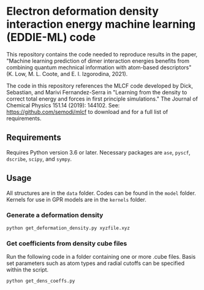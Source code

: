 # Electron deformation density interaction energy machine learning (EDDIE-ML) code
This repository contains the code needed to reproduce results in the paper, "Machine learning prediction of dimer interaction energies benefits from combining quantum mechnical information with atom-based descriptors" (K. Low, M. L. Coote, and E. I. Izgorodina, 2021).

The code in this repository references the MLCF code developed by Dick, Sebastian, and Marivi Fernandez-Serra in "Learning from the density to correct total energy and forces in first principle simulations." The Journal of Chemical Physics 151.14 (2019): 144102. See: https://github.com/semodi/mlcf to download and for a full list of requirements.

## Requirements
Requires Python version 3.6 or later. Necessary packages are ``ase``, ``pyscf``, ``dscribe``, ``scipy``, and ``sympy``. 

## Usage
All structures are in the `data` folder. Codes can be found in the `model` folder. Kernels for use in GPR models are in the `kernels` folder.

### Generate a deformation density
```
python get_deformation_density.py xyzfile.xyz
```

### Get coefficients from density cube files
Run the following code in a folder containing one or more .cube files. Basis set parameters such as atom types and radial cutoffs can be specified within the script.
```
python get_dens_coeffs.py 
```
